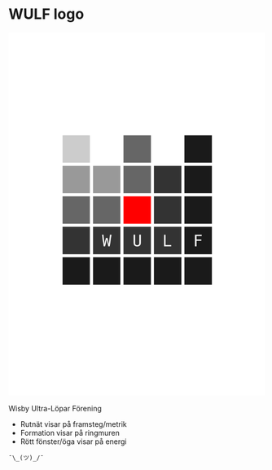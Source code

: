 # WULF logo

![](wulf.svg)

Wisby Ultra-Löpar Förening

* Rutnät visar på framsteg/metrik
* Formation visar på ringmuren
* Rött fönster/öga visar på energi

```
¯\_(ツ)_/¯
```
